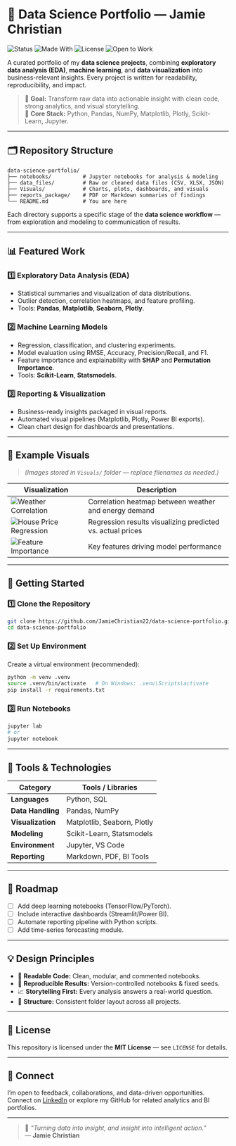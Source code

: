 # 🧠 Data Science Portfolio — Jamie Christian

![Status](https://img.shields.io/badge/Status-Active-brightgreen)
![Made With](https://img.shields.io/badge/Made%20with-Python%20%7C%20Pandas%20%7C%20Scikit--Learn%20%7C%20Jupyter-blue)
![License](https://img.shields.io/badge/License-MIT-blue)
![Open to Work](https://img.shields.io/badge/Role-Data%20Analyst%20%7C%20Data%20Scientist%20%7C%20ML%20Enthusiast-orange)

A curated portfolio of my **data science projects**, combining **exploratory data analysis (EDA)**, **machine learning**, and **data visualization** into business-relevant insights. Every project is written for readability, reproducibility, and impact.

> 🎯 **Goal:** Transform raw data into actionable insight with clean code, strong analytics, and visual storytelling.  
> 🧰 **Core Stack:** Python, Pandas, NumPy, Matplotlib, Plotly, Scikit-Learn, Jupyter.

---

## 🗂 Repository Structure

```
data-science-portfolio/
├── notebooks/          # Jupyter notebooks for analysis & modeling
├── data_files/         # Raw or cleaned data files (CSV, XLSX, JSON)
├── Visuals/            # Charts, plots, dashboards, and visuals
├── reports_package/    # PDF or Markdown summaries of findings
└── README.md           # You are here
```

Each directory supports a specific stage of the **data science workflow** — from exploration and modeling to communication of results.

---

## 📊 Featured Work

### 1️⃣ Exploratory Data Analysis (EDA)
- Statistical summaries and visualization of data distributions.  
- Outlier detection, correlation heatmaps, and feature profiling.  
- Tools: **Pandas**, **Matplotlib**, **Seaborn**, **Plotly**.

### 2️⃣ Machine Learning Models
- Regression, classification, and clustering experiments.  
- Model evaluation using RMSE, Accuracy, Precision/Recall, and F1.  
- Feature importance and explainability with **SHAP** and **Permutation Importance**.  
- Tools: **Scikit-Learn**, **Statsmodels**.

### 3️⃣ Reporting & Visualization
- Business-ready insights packaged in visual reports.  
- Automated visual pipelines (Matplotlib, Plotly, Power BI exports).  
- Clean chart design for dashboards and presentations.

---

## 🧪 Example Visuals

> *(Images stored in `Visuals/` folder — replace filenames as needed.)*

| Visualization | Description |
|----------------|--------------|
| ![Weather Correlation](Visuals/weather_corr.png) | Correlation heatmap between weather and energy demand |
| ![House Price Regression](Visuals/house_price_regression.png) | Regression results visualizing predicted vs. actual prices |
| ![Feature Importance](Visuals/feature_importance.png) | Key features driving model performance |

---

## 🚀 Getting Started

### 1️⃣ Clone the Repository
```bash
git clone https://github.com/JamieChristian22/data-science-portfolio.git
cd data-science-portfolio
```

### 2️⃣ Set Up Environment
Create a virtual environment (recommended):

```bash
python -m venv .venv
source .venv/bin/activate   # On Windows: .venv\Scripts\activate
pip install -r requirements.txt
```

### 3️⃣ Run Notebooks
```bash
jupyter lab
# or
jupyter notebook
```

---

## 🧰 Tools & Technologies

| Category | Tools / Libraries |
|-----------|-------------------|
| **Languages** | Python, SQL |
| **Data Handling** | Pandas, NumPy |
| **Visualization** | Matplotlib, Seaborn, Plotly |
| **Modeling** | Scikit-Learn, Statsmodels |
| **Environment** | Jupyter, VS Code |
| **Reporting** | Markdown, PDF, BI Tools |

---

## 🧭 Roadmap

- [ ] Add deep learning notebooks (TensorFlow/PyTorch).  
- [ ] Include interactive dashboards (Streamlit/Power BI).  
- [ ] Automate reporting pipeline with Python scripts.  
- [ ] Add time-series forecasting module.  

---

## 💡 Design Principles

- 🧼 **Readable Code:** Clean, modular, and commented notebooks.  
- 🔁 **Reproducible Results:** Version-controlled notebooks & fixed seeds.  
- 📈 **Storytelling First:** Every analysis answers a real-world question.  
- 🧱 **Structure:** Consistent folder layout across all projects.  

---

## 📜 License

This repository is licensed under the **MIT License** — see `LICENSE` for details.

---

## 🤝 Connect

I’m open to feedback, collaborations, and data-driven opportunities.  
Connect on [LinkedIn](https://linkedin.com/in/jamiechristiananalytics) or explore my GitHub for related analytics and BI portfolios.

---

> 🧠 *“Turning data into insight, and insight into intelligent action.”*  
> — **Jamie Christian**


